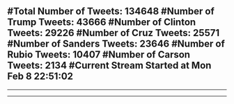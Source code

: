 #Total Number of Tweets: 134648 
#Number of Trump Tweets: 43666
#Number of Clinton Tweets: 29226
#Number of Cruz Tweets: 25571
#Number of Sanders Tweets: 23646
#Number of Rubio Tweets: 10407
#Number of Carson Tweets: 2134
#Current Stream Started at Mon Feb  8 22:51:02
---
---
---
